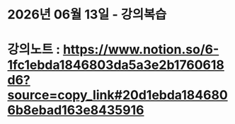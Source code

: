 # 2026년 06월 13일 - 강의복습

# 강의노트 : https://www.notion.so/6-1fc1ebda1846803da5a3e2b1760618d6?source=copy_link#20d1ebda1846806b8ebad163e8435916
